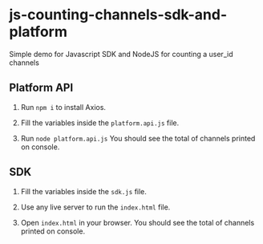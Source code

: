 # js-counting-channels-sdk-and-platform

Simple demo for Javascript SDK and NodeJS for counting a user_id channels

## Platform API

1) Run ```npm i``` to install Axios.

2) Fill the variables inside the ```platform.api.js``` file.

3) Run ```node platform.api.js``` You should see the total of channels printed on console.

## SDK

1) Fill the variables inside the ```sdk.js``` file.

2) Use any live server to run the ```index.html``` file.

3) Open ```index.html``` in your browser. You should see the total of channels printed on console.


